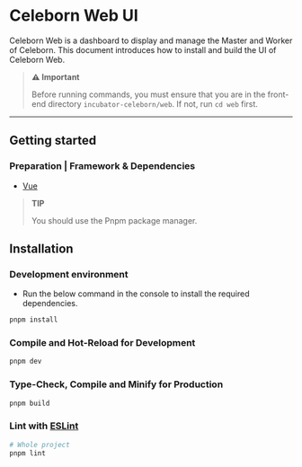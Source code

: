 # Celeborn Web UI

Celeborn Web is a dashboard to display and manage the Master and Worker of Celeborn. This document introduces how to install and build the UI of Celeborn Web.

> **⚠️ Important**
>
> Before running commands, you must ensure that you are in the front-end directory `incubator-celeborn/web`. If not, run `cd web` first.

---

## Getting started

### Preparation | Framework & Dependencies

- [Vue](https://vuejs.org)

> **TIP**
>
> You should use the Pnpm package manager.
>

## Installation

### Development environment

- Run the below command in the console to install the required dependencies.

```sh
pnpm install
```

### Compile and Hot-Reload for Development

```sh
pnpm dev
```

### Type-Check, Compile and Minify for Production

```sh
pnpm build
```

### Lint with [ESLint](https://eslint.org/)

```sh
# Whole project
pnpm lint
```
